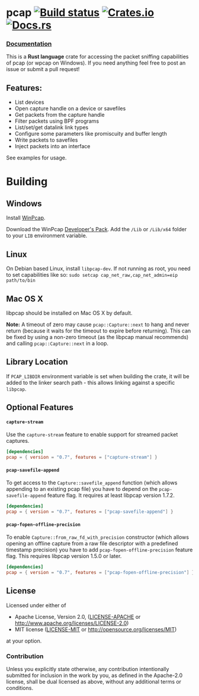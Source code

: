# pcap [![Build status](https://api.travis-ci.org/ebfull/pcap.svg)](https://travis-ci.org/ebfull/pcap) [![Crates.io](https://img.shields.io/crates/v/pcap.svg)](https://crates.io/crates/pcap) [![Docs.rs](https://docs.rs/pcap/badge.svg)](https://docs.rs/pcap) #

### [Documentation](https://docs.rs/pcap)

This is a **Rust language** crate for accessing the packet sniffing capabilities of pcap (or wpcap on Windows).
If you need anything feel free to post an issue or submit a pull request!

## Features:

* List devices
* Open capture handle on a device or savefiles
* Get packets from the capture handle
* Filter packets using BPF programs
* List/set/get datalink link types
* Configure some parameters like promiscuity and buffer length
* Write packets to savefiles
* Inject packets into an interface

See examples for usage.

# Building

## Windows

Install [WinPcap](http://www.winpcap.org/install/default.htm).

Download the WinPcap [Developer's Pack](https://www.winpcap.org/devel.htm).
Add the `/Lib` or `/Lib/x64` folder to your `LIB` environment variable.

## Linux

On Debian based Linux, install `libpcap-dev`. If not running as root, you need to set capabilities like so: ```sudo setcap cap_net_raw,cap_net_admin=eip path/to/bin```

## Mac OS X

libpcap should be installed on Mac OS X by default.

**Note:** A timeout of zero may cause ```pcap::Capture::next``` to hang and never return (because it waits for the timeout to expire before returning). This can be fixed by using a non-zero timeout (as the libpcap manual recommends) and calling ```pcap::Capture::next``` in a loop.

## Library Location

If `PCAP_LIBDIR` environment variable is set when building the crate, it will be added to the linker search path - this allows linking against a specific `libpcap`.

## Optional Features

#### `capture-stream`

Use the `capture-stream` feature to enable support for streamed packet captures.

```toml
[dependencies]
pcap = { version = "0.7", features = ["capture-stream"] }
```

#### `pcap-savefile-append`

To get access to the `Capture::savefile_append` function (which allows appending
to an existing pcap file) you have to depend on the `pcap-savefile-append`
feature flag. It requires at least libpcap version 1.7.2.

```toml
[dependencies]
pcap = { version = "0.7", features = ["pcap-savefile-append"] }
```

#### `pcap-fopen-offline-precision`

To enable `Capture::from_raw_fd_with_precision` constructor (which allows opening
an offline capture from a raw file descriptor with a predefined timestamp precision)
you have to add `pcap-fopen-offline-precision` feature flag. This requires libpcap
version 1.5.0 or later.

```toml
[dependencies]
pcap = { version = "0.7", features = ["pcap-fopen-offline-precision"] }
```

## License

Licensed under either of

 * Apache License, Version 2.0, ([LICENSE-APACHE](LICENSE-APACHE) or http://www.apache.org/licenses/LICENSE-2.0)
 * MIT license ([LICENSE-MIT](LICENSE-MIT) or http://opensource.org/licenses/MIT)

at your option.

### Contribution

Unless you explicitly state otherwise, any contribution intentionally
submitted for inclusion in the work by you, as defined in the Apache-2.0
license, shall be dual licensed as above, without any additional terms or
conditions.

